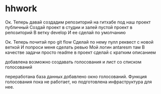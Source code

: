 # hhwork
Ок. Теперь давай создадим репозиторий на гитхабе под наш проект публичный
Создай проект в студии и залей пустой проект в репозиторий
В ветку develop
И ее сделай по умолчанию


Ок. Теперь почитай про git flow
Сделай по нему пулл реквест с новой веткой
И попроси меня сделать ревью
Мой логин antaresm там
В качестве задачи просто readme в проект сделай с кратким описанием

добавлена возможно создавать голосования и лист со списком голосований

переработана база данных добавлено окно голосований. Функция голосования пока не работает, но подготовлена инфраструктура для нее.
